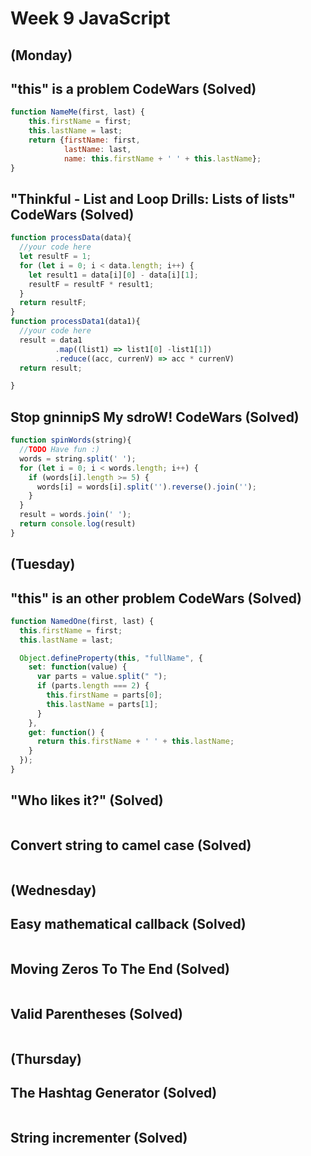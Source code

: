 # Week 9 JavaScript
## (Monday)
## "this" is a problem CodeWars (Solved)

```JavaScript
function NameMe(first, last) {
    this.firstName = first;
    this.lastName = last;
    return {firstName: first,
            lastName: last,
            name: this.firstName + ' ' + this.lastName};
}
```
## "Thinkful - List and Loop Drills: Lists of lists" CodeWars (Solved)

```JavaScript
function processData(data){
  //your code here
  let resultF = 1;
  for (let i = 0; i < data.length; i++) {
    let result1 = data[i][0] - data[i][1];
    resultF = resultF * result1;
  }
  return resultF;
}
function processData1(data1){
  //your code here
  result = data1
          .map((list1) => list1[0] -list1[1])
          .reduce((acc, currenV) => acc * currenV)
  return result;

}
```

## Stop gninnipS My sdroW! CodeWars (Solved)

```JavaScript
function spinWords(string){
  //TODO Have fun :)
  words = string.split(' ');
  for (let i = 0; i < words.length; i++) {
    if (words[i].length >= 5) {
      words[i] = words[i].split('').reverse().join('');
    }
  }
  result = words.join(' ');
  return console.log(result)
}

```
## (Tuesday)
## "this" is an other problem CodeWars (Solved)

```JavaScript
function NamedOne(first, last) {
  this.firstName = first;
  this.lastName = last;

  Object.defineProperty(this, "fullName", {
    set: function(value) {
      var parts = value.split(" ");
      if (parts.length === 2) {
        this.firstName = parts[0];
        this.lastName = parts[1];
      }
    },
    get: function() {
      return this.firstName + ' ' + this.lastName;
    }
  });
}
```

## "Who likes it?" (Solved)

```JavaScript

```
## Convert string to camel case (Solved)

```JavaScript

```

## (Wednesday)
## Easy mathematical callback (Solved)

```JavaScript

```
## Moving Zeros To The End (Solved)

```JavaScript

```
## Valid Parentheses (Solved)

```JavaScript

```
## (Thursday)
## The Hashtag Generator (Solved)

```JavaScript

```

## String incrementer (Solved)

```JavaScript

```
